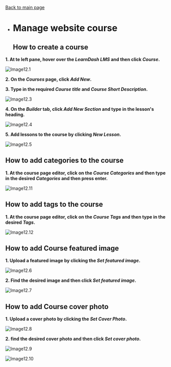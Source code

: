 [Back to main page](https://github.com/samremonte/b1m/blob/main/documentation.md)

- # Manage website course
  
  <h2>How to create a course</h2>
  
 **1. At te left pane, hover over the _LearnDash LMS_ and then click _Course_.**

![Image12.1](/img/12.1.PNG)

 **2. On the _Courses_ page, click _Add New_.**

 **3. Type in the required _Course title_ and _Course Short Description_.**

![Image12.3](/img/12.3.PNG)

 **4. On the _Builder_ tab, click _Add New Section_ and type in the lesson's heading.**

![Image12.4](/img/12.4.PNG)

 **5. Add lessons to the course by clicking _New Lesson_.**

![Image12.5](/img/12.5.PNG)

 <h2>How to add categories to the course</h2>

**1. At the course page editor, click on the _Course Categories_ and then type in the desired _Categories_ and then press enter.**

![Image12.11](/img/12.11.PNG)

 <h2>How to add tags to the course</h2>
 
**1. At the course page editor, click on the _Course Tags_ and then type in the desired _Tags_.**

![Image12.12](/img/12.12.PNG)

 <h2>How to add Course featured image</h2>

**1. Upload a featured image by clicking the _Set featured image_.**

![Image12.6](/img/12.6.PNG)

**2. Find the desired image and then click _Set featured image_.**

![Image12.7](/img/12.7.PNG)

<h2>How to add Course cover photo</h2>

**1. Upload a cover photo by clicking the _Set Cover Photo_.**

![Image12.8](/img/12.8.PNG)

**2. find the desired cover photo and then click _Set cover photo_.**

![Image12.9](/img/12..PNG)

![Image12.10](/img/12.10.PNG)
